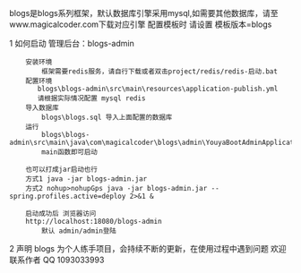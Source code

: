 
blogs是blogs系列框架，默认数据库引擎采用mysql,如需要其他数据库，请至www.magicalcoder.com下载对应引擎
配置模板时 请设置 模板版本=blogs

1 如何启动
    管理后台：blogs-admin
            
        安装环境
            框架需要redis服务，请自行下载或者双击project/redis/redis-启动.bat
        配置环境
           blogs\blogs-admin\src\main\resources\application-publish.yml
           请根据实际情况配置 mysql redis
        导入数据库
            blogs\blogs.sql 导入上面配置的数据库
        运行
            blogs\blogs-admin\src\main\java\com\magicalcoder\blogs\admin\YouyaBootAdminApplication.java
            main函数即可启动
        
        也可以打成jar启动也行
        方式1 java -jar blogs-admin.jar
        方式2 nohup>nohupGps java -jar blogs-admin.jar --spring.profiles.active=deploy 2>&1 &
        
        启动成功后 浏览器访问
        http://localhost:18080/blogs-admin
            默认 admin/admin登陆
        
2 声明
    blogs 为个人练手项目，会持续不断的更新，在使用过程中遇到问题 欢迎联系作者 QQ 1093033993
